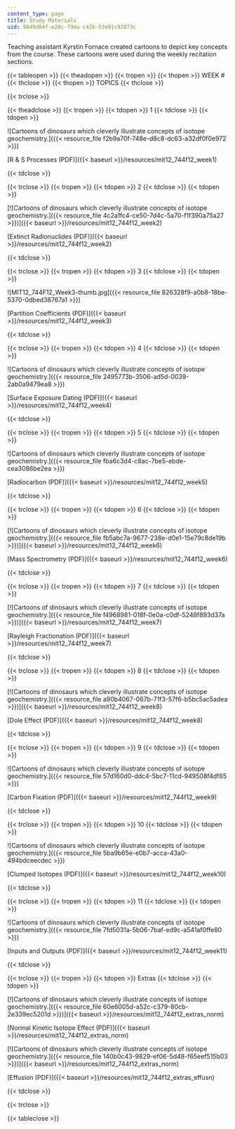```yaml
---
content_type: page
title: Study Materials
uid: 9849d04f-e28c-79da-c42b-53e91c92073c
---
```


Teaching assistant Kyrstin Fornace created cartoons to depict key concepts from the course. These cartoons were used during the weekly recitation sections.

{{< tableopen >}}
{{< theadopen >}}
{{< tropen >}}
{{< thopen >}}
WEEK #
{{< thclose >}}
{{< thopen >}}
TOPICS
{{< thclose >}}

{{< trclose >}}

{{< theadclose >}}
{{< tropen >}}
{{< tdopen >}}
1
{{< tdclose >}}
{{< tdopen >}}


![Cartoons of dinosaurs which cleverly illustrate concepts of isotope geochemistry.]({{< resource_file f2b9a70f-748e-d8c8-dc63-a32df0f0e972 >}})

[R & S Processes (PDF)]({{< baseurl >}}/resources/mit12_744f12_week1)


{{< tdclose >}}

{{< trclose >}}
{{< tropen >}}
{{< tdopen >}}
2
{{< tdclose >}}
{{< tdopen >}}


[![Cartoons of dinosaurs which cleverly illustrate concepts of isotope geochemistry.]({{< resource_file 4c2a1fc4-ce50-7d4c-5a70-f1f390a75a27 >}})]({{< baseurl >}}/resources/mit12_744f12_week2)

[Extinct Radionuclides (PDF)]({{< baseurl >}}/resources/mit12_744f12_week2)


{{< tdclose >}}

{{< trclose >}}
{{< tropen >}}
{{< tdopen >}}
3
{{< tdclose >}}
{{< tdopen >}}


![MIT12_744F12_Week3-thumb.jpg]({{< resource_file 826328f9-a0b8-18be-5370-0dbed38767a1 >}})

[Partition Coefficients (PDF)]({{< baseurl >}}/resources/mit12_744f12_week3)


{{< tdclose >}}

{{< trclose >}}
{{< tropen >}}
{{< tdopen >}}
4
{{< tdclose >}}
{{< tdopen >}}


![Cartoons of dinosaurs which cleverly illustrate concepts of isotope geochemistry.]({{< resource_file 2495773b-3506-ad5d-0039-2ab0a9479ea8 >}})

[Surface Exposure Dating (PDF)]({{< baseurl >}}/resources/mit12_744f12_week4)


{{< tdclose >}}

{{< trclose >}}
{{< tropen >}}
{{< tdopen >}}
5
{{< tdclose >}}
{{< tdopen >}}


![Cartoons of dinosaurs which cleverly illustrate concepts of isotope geochemistry.]({{< resource_file fba6c3d4-c8ac-7be5-ebde-cea3086be2ea >}})

[Radiocarbon (PDF)]({{< baseurl >}}/resources/mit12_744f12_week5)


{{< tdclose >}}

{{< trclose >}}
{{< tropen >}}
{{< tdopen >}}
6
{{< tdclose >}}
{{< tdopen >}}


[![Cartoons of dinosaurs which cleverly illustrate concepts of isotope geochemistry.]({{< resource_file fb5abc7a-9677-238e-d0e1-15e79c8de19b >}})]({{< baseurl >}}/resources/mit12_744f12_week6)

[Mass Spectrometry (PDF)]({{< baseurl >}}/resources/mit12_744f12_week6)


{{< tdclose >}}

{{< trclose >}}
{{< tropen >}}
{{< tdopen >}}
7
{{< tdclose >}}
{{< tdopen >}}


[![Cartoons of dinosaurs which cleverly illustrate concepts of isotope geochemistry.]({{< resource_file f4968981-018f-0e0a-c0df-5248f893d37a >}})]({{< baseurl >}}/resources/mit12_744f12_week7)

[Rayleigh Fractionation (PDF)]({{< baseurl >}}/resources/mit12_744f12_week7)


{{< tdclose >}}

{{< trclose >}}
{{< tropen >}}
{{< tdopen >}}
8
{{< tdclose >}}
{{< tdopen >}}


[![Cartoons of dinosaurs which cleverly illustrate concepts of isotope geochemistry.]({{< resource_file a90b4067-067b-71f3-57f6-b5bc5ac5adea >}})]({{< baseurl >}}/resources/mit12_744f12_week8)

[Dole Effect (PDF)]({{< baseurl >}}/resources/mit12_744f12_week8)


{{< tdclose >}}

{{< trclose >}}
{{< tropen >}}
{{< tdopen >}}
9
{{< tdclose >}}
{{< tdopen >}}


![Cartoons of dinosaurs which cleverly illustrate concepts of isotope geochemistry.]({{< resource_file 57d160d0-ddc4-5bc7-11cd-949508f4df65 >}})

[Carbon Fixation (PDF)]({{< baseurl >}}/resources/mit12_744f12_week9)


{{< tdclose >}}

{{< trclose >}}
{{< tropen >}}
{{< tdopen >}}
10
{{< tdclose >}}
{{< tdopen >}}


![Cartoons of dinosaurs which cleverly illustrate concepts of isotope geochemistry.]({{< resource_file 5ba9b65e-e0b7-acca-43a0-494bdceecdec >}})

[Clumped Isotopes (PDF)]({{< baseurl >}}/resources/mit12_744f12_week10)


{{< tdclose >}}

{{< trclose >}}
{{< tropen >}}
{{< tdopen >}}
11
{{< tdclose >}}
{{< tdopen >}}


![Cartoons of dinosaurs which cleverly illustrate concepts of isotope geochemistry.]({{< resource_file 7fd5031a-5b06-7baf-ed9c-a541af0ffe80 >}})

[Inputs and Outputs (PDF)]({{< baseurl >}}/resources/mit12_744f12_week11)


{{< tdclose >}}

{{< trclose >}}
{{< tropen >}}
{{< tdopen >}}
Extras
{{< tdclose >}}
{{< tdopen >}}


[![Cartoons of dinosaurs which cleverly illustrate concepts of isotope geochemistry.]({{< resource_file 60e6005d-a52c-c379-80cb-2e339ec5201d >}})]({{< baseurl >}}/resources/mit12_744f12_extras_norm)

[Normal Kinetic Isotope Effect (PDF)]({{< baseurl >}}/resources/mit12_744f12_extras_norm)

[![Cartoons of dinosaurs which cleverly illustrate concepts of isotope geochemistry.]({{< resource_file 140b0c43-9829-ef06-5d48-f65eef515b03 >}})]({{< baseurl >}}/resources/mit12_744f12_extras_norm)

[Effusion (PDF)]({{< baseurl >}}/resources/mit12_744f12_extras_effusn)


{{< tdclose >}}

{{< trclose >}}

{{< tableclose >}}